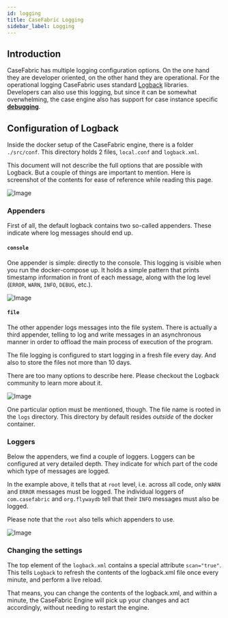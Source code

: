 ```yaml
---
id: logging
title: CaseFabric Logging
sidebar_label: Logging
---
```


## Introduction
CaseFabric has multiple logging configuration options. On the one hand they are developer oriented, on the other hand they are operational.
For the operational logging CaseFabric uses standard [Logback](http://logback.qos.ch/) libraries.
Developers can also use this logging, but since it can be somewhat overwhelming, the case engine also has support for case instance specific [**debugging**](../designer/debug-case).

## Configuration of Logback
Inside the docker setup of the CaseFabric engine, there is a folder `./src/conf`.
This directory holds 2 files, `local.conf` and `logback.xml`.

This document will not describe the full options that are possible with Logback. But a couple of things are important to mention.
Here is screenshot of the contents for ease of reference while reading this page.

![Image](assets/engine/logback-sample.png)


### Appenders
First of all, the default logback contains two so-called appenders. These indicate where log messages should end up.

#### `console`
One appender is simple: directly to the console. This logging is visible when you run the docker-compose up.
It holds a simple pattern that prints timestamp information in front of each message, along with the log level (`ERROR`, `WARN`, `INFO`, `DEBUG`, etc.).

<p/>

![Image](assets/engine/logback-appenders.png)

<p/>


#### `file`
The other appender logs messages into the file system.
There is actually a third appender, telling to log and write messages in an asynchronous manner in order to offload the main process of execution of the program.

The file logging is configured to start logging in a fresh file every day. And also to store the files not more than 10 days.

There are too many options to describe here. Please checkout the Logback community to learn more about it.

<p/>

![Image](assets/engine/logback-filename-pattern.png)

<p/>

One particular option must be mentioned, though. The file name is rooted in the `logs` directory. This directory by default resides _outside_ of the docker container.


### Loggers
Below the appenders, we find a couple of loggers. Loggers can be configured at very detailed depth. They indicate for which part of the code which type of messages are logged.

In the example above, it tells that at `root` level, i.e. across all code, only `WARN` and `ERROR` messages must be logged. The individual loggers of `com.casefabric` and `org.flywaydb` tell that their `INFO` messages must also be logged.

Please note that the `root` also tells which appenders to use.

<p/>

![Image](assets/engine/logback-loggers.png)

<p/>

### Changing the settings
The top element of the `logback.xml` contains a special attribute `scan="true"`. This tells `Logback` to refresh the contents of the logback.xml file once every minute, and perform a live reload.

That means, you can change the contents of the logback.xml, and within a minute, the CaseFabric Engine will pick up your changes and act accordingly, without needing to restart the engine.

